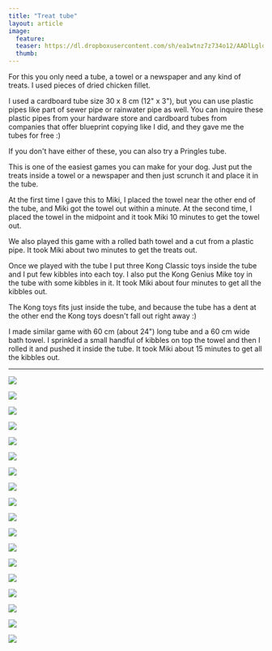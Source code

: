 ```yaml
---
title: "Treat tube"
layout: article
image:
  feature:
  teaser: https://dl.dropboxusercontent.com/sh/ea1wtnz7z734o12/AADlLgldhha6VnrIWK2_HM0Ba/aktivointi/putkipiilo/DSC37492-245px.jpg
  thumb:
---
```


For this you only need a tube, a towel or a newspaper and any kind of treats. I used pieces of dried chicken fillet.

I used a cardboard tube size 30 x 8 cm (12" x 3"), but you can use plastic pipes like part of sewer pipe or rainwater pipe as well. You can inquire these plastic pipes from your hardware store and cardboard tubes from companies that offer blueprint copying like I did, and they gave me the tubes for free :)

If you don't have either of these, you can also try a Pringles tube.

This is one of the easiest games you can make for your dog. Just put the treats inside a towel or a newspaper and then just scrunch it and place it in the tube.

At the first time I gave this to Miki, I placed the towel near the other end of the tube, and Miki got the towel out within a minute. At the second time, I placed the towel in the midpoint and it took Miki 10 minutes to get the towel out.

We also played this game with a rolled bath towel and a cut from a plastic pipe. It took Miki about two minutes to get the treats out.

Once we played with the tube I put three Kong Classic toys inside the tube and I put few kibbles into each toy. I also put the Kong Genius Mike toy in the tube with some kibbles in it. It took Miki about four minutes to get all the kibbles out.

The Kong toys fits just inside the tube, and because the tube has a dent at the other end the Kong toys doesn't fall out right away :)

I made similar game with 60 cm (about 24") long tube and a 60 cm wide bath towel. I sprinkled a small handful of kibbles on top the towel and then I rolled it and pushed it inside the tube. It took Miki about 15 minutes to get all the kibbles out.

---

[![](https://dl.dropboxusercontent.com/sh/ea1wtnz7z734o12/AAB-QKFx_3EcJMYFJRyLHpANa/aktivointi/putkipiilo/DSC37492-800px.jpg)](https://dl.dropboxusercontent.com/sh/ea1wtnz7z734o12/AAAUbcJwzssF1qHleG4lE1UUa/aktivointi/putkipiilo/DSC37492.jpg)

[![](https://dl.dropboxusercontent.com/sh/ea1wtnz7z734o12/AADWkUAHOwf0Lt4oHFzGxpQpa/aktivointi/putkipiilo/DSC37386-800px.jpg)](https://dl.dropboxusercontent.com/sh/ea1wtnz7z734o12/AADbpAbk9tE10WmiypTOXQbNa/aktivointi/putkipiilo/DSC37386.jpg)

[![](https://dl.dropboxusercontent.com/sh/ea1wtnz7z734o12/AADgCHJFM8l2NrE_oXBzzHUEa/aktivointi/putkipiilo/DSC37474-800px.jpg)](https://dl.dropboxusercontent.com/sh/ea1wtnz7z734o12/AADovJlJlGqTTo_qCdWz3JRXa/aktivointi/putkipiilo/DSC37474.jpg)

[![](https://dl.dropboxusercontent.com/sh/ea1wtnz7z734o12/AAB0GZlR9d2rZdyjPQiW0gQYa/aktivointi/putkipiilo/DSC37439-800px.jpg)](https://dl.dropboxusercontent.com/sh/ea1wtnz7z734o12/AABmgx1vAuBFuwFym37UYgYza/aktivointi/putkipiilo/DSC37439.jpg)

[![](https://dl.dropboxusercontent.com/sh/ea1wtnz7z734o12/AACibTPUzYBfz09HapfYg-Rya/aktivointi/putkipiilo/DSC37484-800px.jpg)](https://dl.dropboxusercontent.com/sh/ea1wtnz7z734o12/AAAbNnfJnupR56ykbuak59q7a/aktivointi/putkipiilo/DSC37484.jpg)

[![](https://dl.dropboxusercontent.com/sh/ea1wtnz7z734o12/AACpKg3R91VXmNr0ZrWQaoCFa/aktivointi/putkipiilo/DSC37631-800px.jpg)](https://dl.dropboxusercontent.com/sh/ea1wtnz7z734o12/AAC7kEwJXLE-kuci6xGmeHYYa/aktivointi/putkipiilo/DSC37631.jpg)

[![](https://dl.dropboxusercontent.com/sh/ea1wtnz7z734o12/AADuo7H6mQSP2YAVvnV3tu90a/aktivointi/putkipiilo/DSC42999-800px.jpg)](https://dl.dropboxusercontent.com/sh/ea1wtnz7z734o12/AAAZqRNca_QDCYuXgEwXu2ica/aktivointi/putkipiilo/DSC42999.jpg)

[![](https://dl.dropboxusercontent.com/sh/ea1wtnz7z734o12/AAC__HuTFY_0mLKbPeSOKKkaa/aktivointi/putkipiilo/DSC43028-800px.jpg)](https://dl.dropboxusercontent.com/sh/ea1wtnz7z734o12/AAA_Xb2wS62nk_Z7ff2ExRtga/aktivointi/putkipiilo/DSC43028.jpg)

[![](https://dl.dropboxusercontent.com/sh/ea1wtnz7z734o12/AAC0pjiOvhIfJc8Q232wo3dIa/aktivointi/putkipiilo/DSC43057-800px.jpg)](https://dl.dropboxusercontent.com/sh/ea1wtnz7z734o12/AAA-Hgva93MSCbPi5nJhO_x6a/aktivointi/putkipiilo/DSC43057.jpg)

[![](https://dl.dropboxusercontent.com/sh/ea1wtnz7z734o12/AADP38upKVTMLipEhkaMEJhwa/aktivointi/putkipiilo/DSC46277-800px.jpg)](https://dl.dropboxusercontent.com/sh/ea1wtnz7z734o12/AAAQftn8qzdTew9PpiHzt2HJa/aktivointi/putkipiilo/DSC46277.jpg)

[![](https://dl.dropboxusercontent.com/sh/ea1wtnz7z734o12/AADb_1jJmaZ2HAOTX1KXkhLDa/aktivointi/putkipiilo/DSC47917-800px.jpg)](https://dl.dropboxusercontent.com/sh/ea1wtnz7z734o12/AAC0scivCBPT1VH70qqukq_Va/aktivointi/putkipiilo/DSC47917.jpg)

[![](https://dl.dropboxusercontent.com/sh/ea1wtnz7z734o12/AAABWDnyosG0zZB86bZArB75a/aktivointi/putkipiilo/DSC47921-800px.jpg)](https://dl.dropboxusercontent.com/sh/ea1wtnz7z734o12/AAA_6pF2nhfm-m52e_CcjUU8a/aktivointi/putkipiilo/DSC47921.jpg)

[![](https://dl.dropboxusercontent.com/sh/ea1wtnz7z734o12/AACvGxg0oMZqHsIKH5yMZPi7a/aktivointi/putkipiilo/DSC47941-800px.jpg)](https://dl.dropboxusercontent.com/sh/ea1wtnz7z734o12/AABdKa7K90dlCR26BhW2rD0ra/aktivointi/putkipiilo/DSC47941.jpg)

[![](https://dl.dropboxusercontent.com/sh/ea1wtnz7z734o12/AAAPXUYI-ClQWSQFylNy_LOoa/aktivointi/putkipiilo/DSC47952-800px.jpg)](https://dl.dropboxusercontent.com/sh/ea1wtnz7z734o12/AACbzxW06BLuc_lDOv4w3xDya/aktivointi/putkipiilo/DSC47952.jpg)

[![](https://dl.dropboxusercontent.com/sh/ea1wtnz7z734o12/AAAARg-UMAdvD_2ajqNAHk_ea/aktivointi/putkipiilo/DSC51455-800px.jpg)](https://dl.dropboxusercontent.com/sh/ea1wtnz7z734o12/AADMWscHvexDlpNpdFjtRuOGa/aktivointi/putkipiilo/DSC51455.jpg)

[![](https://dl.dropboxusercontent.com/sh/ea1wtnz7z734o12/AABiDlB622vhgJrCIZuQFS-Ta/aktivointi/putkipiilo/DSC51482-800px.jpg)](https://dl.dropboxusercontent.com/sh/ea1wtnz7z734o12/AACJBCdqCJBmJJCscBdppkBRa/aktivointi/putkipiilo/DSC51482.jpg)

[![](https://dl.dropboxusercontent.com/sh/ea1wtnz7z734o12/AADpDq65ODr0__AY6enFM5-ga/aktivointi/putkipiilo/DSC51541-800px.jpg)](https://dl.dropboxusercontent.com/sh/ea1wtnz7z734o12/AAAmfXhGBLOUrQDWPENYh2_da/aktivointi/putkipiilo/DSC51541.jpg)

[![](https://dl.dropboxusercontent.com/sh/ea1wtnz7z734o12/AAA9rjoFIhrcNbJtpHzAmSrta/aktivointi/putkipiilo/DSC51752-800px.jpg)](https://dl.dropboxusercontent.com/sh/ea1wtnz7z734o12/AAAywpTzMk2iyYvrQK73V4Qja/aktivointi/putkipiilo/DSC51752.jpg)
